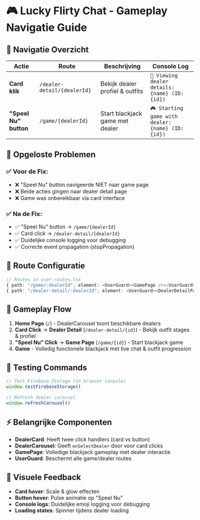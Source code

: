 # 🎮 Lucky Flirty Chat - Gameplay Navigatie Guide

## 🔄 Navigatie Overzicht

| Actie | Route | Beschrijving | Console Log |
|-------|-------|--------------|-------------|
| **Card klik** | `/dealer-detail/{dealerId}` | Bekijk dealer profiel & outfits | `📝 Viewing dealer details: {name} (ID: {id})` |
| **"Speel Nu" button** | `/game/{dealerId}` | Start blackjack game met dealer | `🎮 Starting game with dealer: {name} (ID: {id})` |

## 🚀 Opgeloste Problemen

### ✅ **Voor de Fix:**
- ❌ "Speel Nu" button navigeerde NIET naar game page
- ❌ Beide acties gingen naar dealer detail page
- ❌ Game was onbereikbaar via card interface

### ✅ **Na de Fix:**
- ✅ "Speel Nu" button → `/game/{dealerId}` 
- ✅ Card click → `/dealer-detail/{dealerId}`
- ✅ Duidelijke console logging voor debugging
- ✅ Correcte event propagation (stopPropagation)

## 🎯 Route Configuratie

```typescript
// Routes in user-routes.tsx
{ path: "/game/:dealerId", element: <UserGuard><GamePage /></UserGuard> }
{ path: "/dealer-detail/:dealerId", element: <UserGuard><DealerDetailPage /></UserGuard> }
```

## 🎰 Gameplay Flow

1. **Home Page** (`/`) - DealerCarousel toont beschikbare dealers
2. **Card Click** → **Dealer Detail** (`/dealer-detail/{id}`) - Bekijk outfit stages & profiel
3. **"Speel Nu" Click** → **Game Page** (`/game/{id}`) - Start blackjack game
4. **Game** - Volledig functionele blackjack met live chat & outfit progression

## 🔧 Testing Commands

```javascript
// Test Firebase Storage (in browser console)
window.testFirebaseStorage()

// Refresh dealer carousel
window.refreshCarousel()
```

## ⚡ Belangrijke Componenten

- **DealerCard**: Heeft twee click handlers (card vs button)
- **DealerCarousel**: Geeft `onSelectDealer` door voor card clicks
- **GamePage**: Volledige blackjack gameplay met dealer interactie
- **UserGuard**: Beschermt alle game/dealer routes

## 🎨 Visuele Feedback

- **Card hover**: Scale & glow effecten
- **Button hover**: Pulse animatie op "Speel Nu" 
- **Console logs**: Duidelijke emoji logging voor debugging
- **Loading states**: Spinner tijdens dealer loading 